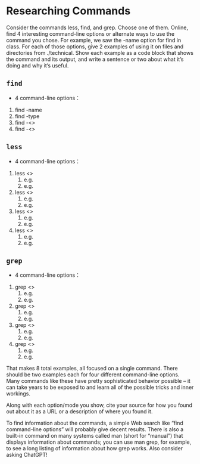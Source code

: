 # Researching Commands
Consider the commands less, find, and grep. Choose one of them. Online, find 4 interesting command-line options or alternate ways to use the command you chose. For example, we saw the -name option for find in class. For each of those options, give 2 examples of using it on files and directories from ./technical. Show each example as a code block that shows the command and its output, and write a sentence or two about what it’s doing and why it’s useful.

## `find`
- 4 command-line options：
 1. find -name
 2. find -type
 3. find -<>
 4. find -<>
## `less`
- 4 command-line options：
 1. less <>
    1. e.g.
    2. e.g.
 2. less <>
    1. e.g.
    2. e.g.
 3. less <>
    1. e.g.
    2. e.g. 
 4. less <>
    1. e.g.
    2. e.g. 
## `grep`
- 4 command-line options：
 1. grep <>
    1. e.g.
    2. e.g.
 2. grep <>
    1. e.g.
    2. e.g.
 3. grep <>
    1. e.g.
    2. e.g.
 4. grep <>
    1. e.g.
    2. e.g.

That makes 8 total examples, all focused on a single command. There should be two examples each for four different command-line options. Many commands like these have pretty sophisticated behavior possible – it can take years to be exposed to and learn all of the possible tricks and inner workings.

Along with each option/mode you show, cite your source for how you found out about it as a URL or a description of where you found it.

To find information about the commands, a simple Web search like “find command-line options” will probably give decent results. There is also a built-in command on many systems called man (short for “manual”) that displays information about commands; you can use man grep, for example, to see a long listing of information about how grep works. Also consider asking ChatGPT!
